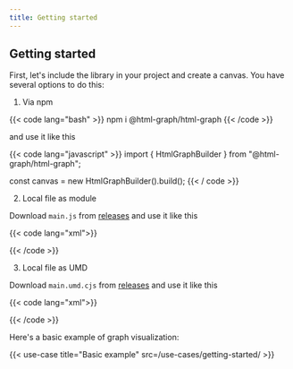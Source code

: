 ```yaml
---
title: Getting started
---
```


## Getting started

First, let's include the library in your project and create a canvas. You have several options to do this:

1. Via npm

{{< code lang="bash" >}}
npm i @html-graph/html-graph
{{< /code >}}

and use it like this

{{< code lang="javascript" >}}
import { HtmlGraphBuilder } from "@html-graph/html-graph";

const canvas = new HtmlGraphBuilder().build();
{{< / code >}}

2. Local file as module

Download `main.js` from <a target="_blank" href="https://github.com/html-graph/html-graph/releases">releases</a>
and use it like this

{{< code lang="xml">}}
<script type="module">
  import { HtmlGraphBuilder } from "/main.js";

  const canvas = new HtmlGraphBuilder()
    .build();
</script>
{{< /code >}}

3. Local file as UMD

Download `main.umd.cjs` from <a target="_blank" href="https://github.com/html-graph/html-graph/releases">releases</a>
and use it like this

{{< code lang="xml">}}
<script src="/main.umd.cjs"></script>
<script>
  const canvas = new HtmlGraph.HtmlGraphBuilder()
    .build();
</script>
{{< /code >}}

Here's a basic example of graph visualization:

{{< use-case title="Basic example" src=/use-cases/getting-started/ >}}
